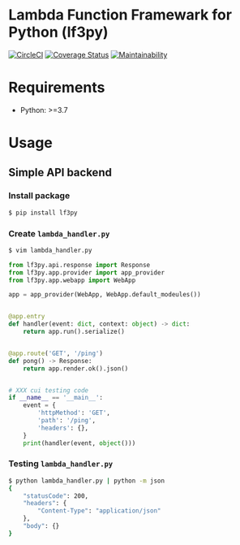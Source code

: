Lambda Function Framewark for Python (lf3py)
===

[![CircleCI](https://circleci.com/gh/rog-works/lambda-fw.svg?style=shield)](https://circleci.com/gh/rog-works/lambda-fw)
[![Coverage Status](https://coveralls.io/repos/github/rog-works/lambda-fw/badge.svg?branch=master)](https://coveralls.io/github/rog-works/lambda-fw?branch=master)
[![Maintainability](https://api.codeclimate.com/v1/badges/57516db91d69b07a76b5/maintainability)](https://codeclimate.com/github/rog-works/lambda-fw/maintainability)

# Requirements

* Python: >=3.7

# Usage

## Simple API backend

### Install package

```sh
$ pip install lf3py
```

### Create `lambda_handler.py`

```sh
$ vim lambda_handler.py
```

```python
from lf3py.api.response import Response
from lf3py.app.provider import app_provider
from lf3py.app.webapp import WebApp

app = app_provider(WebApp, WebApp.default_modeules())


@app.entry
def handler(event: dict, context: object) -> dict:
    return app.run().serialize()


@app.route('GET', '/ping')
def pong() -> Response:
    return app.render.ok().json()


# XXX cui testing code
if __name__ == '__main__':
    event = {
        'httpMethod': 'GET',
        'path': '/ping',
        'headers': {},
    }
    print(handler(event, object()))
```

### Testing `lambda_handler.py`

```sh
$ python lambda_handler.py | python -m json
{
    "statusCode": 200,
    "headers": {
        "Content-Type": "application/json"
    },
    "body": {}
}
```

